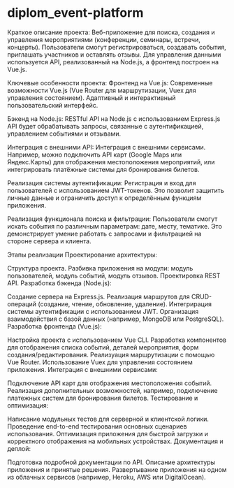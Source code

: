 # diplom_event-platform
Краткое описание проекта:
Веб-приложение для поиска, создания и управления мероприятиями (конференции, семинары, встречи, концерты). Пользователи смогут регистрироваться, создавать события, приглашать участников и оставлять отзывы. Для управления данными используется API, реализованный на Node.js, а фронтенд построен на Vue.js.

Ключевые особенности проекта:
Фронтенд на Vue.js:
Современные возможности Vue.js (Vue Router для маршрутизации, Vuex для управления состоянием). Адаптивный и интерактивный пользовательский интерфейс.

Бэкенд на Node.js:
RESTful API на Node.js с использованием Express.js API будет обрабатывать запросы, связанные с аутентификацией, управлением событиями и отзывами.

Интеграция с внешними API:
Интеграция с внешними сервисами. Например, можно подключить API карт (Google Maps или Яндекс.Карты) для отображения местоположения мероприятий, или интегрировать платёжные системы для бронирования билетов.

Реализация системы аутентификации:
Регистрация и вход для пользователей с использованием JWT-токенов. Это позволит защитить личные данные и ограничить доступ к определённым функциям приложения.

Реализация функционала поиска и фильтрации:
Пользователи смогут искать события по различным параметрам: дате, месту, тематике. Это демонстрирует умение работать с запросами и фильтрацией на стороне сервера и клиента.

Этапы реализации
Проектирование архитектуры:

Структура проекта.
Разбивка приложения на модули: модуль пользователей, модуль событий, модуль отзывов.
Проектировка REST API.
Разработка бэкенда (Node.js):

Создание сервера на Express.js.
Реализация маршрутов для CRUD-операций (создание, чтение, обновление, удаление).
Интегрирация системы аутентификации с использованием JWT.
Организация взаимодействия с базой данных (например, MongoDB или PostgreSQL).
Разработка фронтенда (Vue.js):

Настройка проекта с использованием Vue CLI.
Разработка компонентов для отображения списка событий, деталей мероприятия, форм создания/редактирования.
Реализуация маршрутизации с помощью Vue Router.
Использование Vuex для управления состоянием приложения.
Интеграция с внешними сервисами:

Подключение API карт для отображения местоположения событий.
Реализация дополнительных возможностей, например, подключение платежных систем для бронирования билетов.
Тестирование и оптимизация:

Написание модульных тестов для серверной и клиентской логики.
Проведение end-to-end тестирования основных сценариев использования.
Оптимизация приложения для быстрой загрузки и корректного отображения на мобильных устройствах.
Документация и деплой:

Подготовка подробной документации по API.
Описание архитектуры приложения и принятые решения.
Развертывание приложения на одном из облачных сервисов (например, Heroku, AWS или DigitalOcean).
